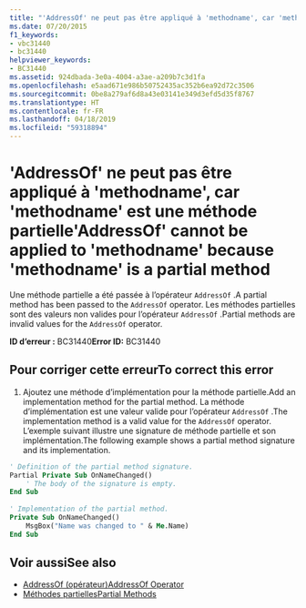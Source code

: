```yaml
---
title: "'AddressOf' ne peut pas être appliqué à 'methodname', car 'methodname' est une méthode partielle"
ms.date: 07/20/2015
f1_keywords:
- vbc31440
- bc31440
helpviewer_keywords:
- BC31440
ms.assetid: 924dbada-3e0a-4004-a3ae-a209b7c3d1fa
ms.openlocfilehash: e5aad671e986b50752435ac352b6ea92d72c3506
ms.sourcegitcommit: 0be8a279af6d8a43e03141e349d3efd5d35f8767
ms.translationtype: HT
ms.contentlocale: fr-FR
ms.lasthandoff: 04/18/2019
ms.locfileid: "59318894"
---
```

# <a name="addressof-cannot-be-applied-to-methodname-because-methodname-is-a-partial-method"></a><span data-ttu-id="6c725-102">'AddressOf' ne peut pas être appliqué à 'methodname', car 'methodname' est une méthode partielle</span><span class="sxs-lookup"><span data-stu-id="6c725-102">'AddressOf' cannot be applied to 'methodname' because 'methodname' is a partial method</span></span>
<span data-ttu-id="6c725-103">Une méthode partielle a été passée à l’opérateur `AddressOf` .</span><span class="sxs-lookup"><span data-stu-id="6c725-103">A partial method has been passed to the `AddressOf` operator.</span></span> <span data-ttu-id="6c725-104">Les méthodes partielles sont des valeurs non valides pour l’opérateur `AddressOf` .</span><span class="sxs-lookup"><span data-stu-id="6c725-104">Partial methods are invalid values for the `AddressOf` operator.</span></span>  
  
 <span data-ttu-id="6c725-105">**ID d’erreur :** BC31440</span><span class="sxs-lookup"><span data-stu-id="6c725-105">**Error ID:** BC31440</span></span>  
  
## <a name="to-correct-this-error"></a><span data-ttu-id="6c725-106">Pour corriger cette erreur</span><span class="sxs-lookup"><span data-stu-id="6c725-106">To correct this error</span></span>  
  
1. <span data-ttu-id="6c725-107">Ajoutez une méthode d’implémentation pour la méthode partielle.</span><span class="sxs-lookup"><span data-stu-id="6c725-107">Add an implementation method for the partial method.</span></span> <span data-ttu-id="6c725-108">La méthode d’implémentation est une valeur valide pour l’opérateur `AddressOf` .</span><span class="sxs-lookup"><span data-stu-id="6c725-108">The implementation method is a valid value for the `AddressOf` operator.</span></span> <span data-ttu-id="6c725-109">L’exemple suivant illustre une signature de méthode partielle et son implémentation.</span><span class="sxs-lookup"><span data-stu-id="6c725-109">The following example shows a partial method signature and its implementation.</span></span>  
  
```vb  
' Definition of the partial method signature.  
Partial Private Sub OnNameChanged()  
    ' The body of the signature is empty.  
End Sub  
  
' Implementation of the partial method.  
Private Sub OnNameChanged()  
    MsgBox("Name was changed to " & Me.Name)  
End Sub  
```  
  
## <a name="see-also"></a><span data-ttu-id="6c725-110">Voir aussi</span><span class="sxs-lookup"><span data-stu-id="6c725-110">See also</span></span>

- [<span data-ttu-id="6c725-111">AddressOf (opérateur)</span><span class="sxs-lookup"><span data-stu-id="6c725-111">AddressOf Operator</span></span>](../../visual-basic/language-reference/operators/addressof-operator.md)
- [<span data-ttu-id="6c725-112">Méthodes partielles</span><span class="sxs-lookup"><span data-stu-id="6c725-112">Partial Methods</span></span>](../../visual-basic/programming-guide/language-features/procedures/partial-methods.md)
